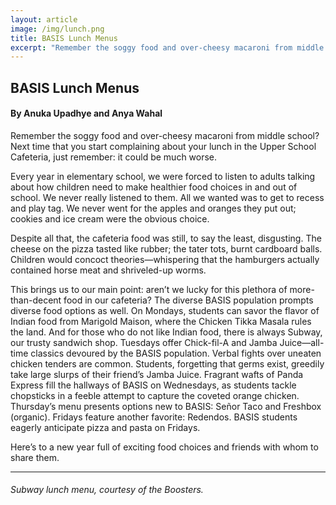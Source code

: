 ```yaml
---
layout: article
image: /img/lunch.png
title: BASIS Lunch Menus
excerpt: "Remember the soggy food and over-cheesy macaroni from middle school? Next time that you start complaining about your lunch in the Upper School Cafeteria, just remember: it could be much worse."
---
```


<h2>BASIS Lunch Menus</h2>
<h4>By Anuka Upadhye and Anya Wahal</h4>

Remember the soggy food and over-cheesy macaroni from middle school? Next time that you start complaining about your lunch in the Upper School Cafeteria, just remember: it could be much worse. 

Every year in elementary school, we were forced to listen to adults talking about how children need to make healthier food choices in and out of school. We never really listened to them. All we wanted was to get to recess and play tag. We never went for the apples and oranges they put out; cookies and ice cream were the obvious choice. 

Despite all that, the cafeteria food was still, to say the least, disgusting. The cheese on the pizza tasted like rubber; the tater tots, burnt cardboard balls. Children would concoct theories—whispering that the hamburgers actually contained horse meat and shriveled-up worms. 

This brings us to our main point: aren’t we lucky for this plethora of more-than-decent food in our cafeteria? The diverse BASIS population prompts diverse food options as well. On Mondays, students can savor the flavor of Indian food from Marigold Maison, where the Chicken Tikka Masala rules the land. And for those who do not like Indian food, there is always Subway, our trusty sandwich shop. Tuesdays offer Chick-fil-A and Jamba Juice—all-time classics devoured by the BASIS population. Verbal fights over uneaten chicken tenders are common. Students, forgetting that germs exist, greedily take large slurps of their friend’s Jamba Juice. Fragrant wafts of Panda Express fill the hallways of BASIS on Wednesdays, as students tackle chopsticks in a feeble attempt to capture the coveted orange chicken. Thursday’s menu presents options new to BASIS: Señor Taco and Freshbox (organic). Fridays feature another favorite: Redendos. BASIS students eagerly anticipate pizza and pasta on Fridays. 

Here’s to a new year full of exciting food choices and friends with whom to share them. 

<hr style="border-color:#7D7D7D;height:0.5px;">

<h6>Subway lunch menu, courtesy of the Boosters.</h6>